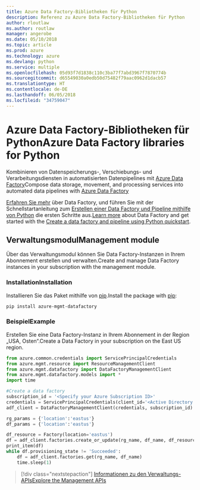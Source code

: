 ```yaml
---
title: Azure Data Factory-Bibliotheken für Python
description: Referenz zu Azure Data Factory-Bibliotheken für Python
author: rloutlaw
ms.author: routlaw
manager: angerobe
ms.date: 05/10/2018
ms.topic: article
ms.prod: azure
ms.technology: azure
ms.devlang: python
ms.service: multiple
ms.openlocfilehash: 05d93f7d1838c110c3ba77f7abd3967f7870774b
ms.sourcegitcommit: d65549030a0edb50d75482f79aac0962d1dacb57
ms.translationtype: HT
ms.contentlocale: de-DE
ms.lasthandoff: 06/05/2018
ms.locfileid: "34759047"
---
```

# <a name="azure-data-factory-libraries-for-python"></a><span data-ttu-id="f2d08-103">Azure Data Factory-Bibliotheken für Python</span><span class="sxs-lookup"><span data-stu-id="f2d08-103">Azure Data Factory libraries for Python</span></span>

<span data-ttu-id="f2d08-104">Kombinieren von Datenspeicherungs-, Verschiebungs- und Verarbeitungsdiensten in automatisierten Datenpipelines mit [Azure Data Factory](/azure/data-factory/)</span><span class="sxs-lookup"><span data-stu-id="f2d08-104">Compose data storage, movement, and processing services into automated data pipelines with [Azure Data Factory](/azure/data-factory/)</span></span>

<span data-ttu-id="f2d08-105">[Erfahren Sie mehr](/azure/data-factory/introduction) über Data Factory, und führen Sie mit der Schnellstartanleitung zum [Erstellen einer Data Factory und Pipeline mithilfe von Python](/azure/data-factory/quickstart-create-data-factory-python) die ersten Schritte aus.</span><span class="sxs-lookup"><span data-stu-id="f2d08-105">[Learn more](/azure/data-factory/introduction) about Data Factory and get started with the [Create a data factory and pipeline using Python quickstart](/azure/data-factory/quickstart-create-data-factory-python).</span></span> 

## <a name="management-module"></a><span data-ttu-id="f2d08-106">Verwaltungsmodul</span><span class="sxs-lookup"><span data-stu-id="f2d08-106">Management module</span></span>

<span data-ttu-id="f2d08-107">Über das Verwaltungsmodul können Sie Data Factory-Instanzen in Ihrem Abonnement erstellen und verwalten.</span><span class="sxs-lookup"><span data-stu-id="f2d08-107">Create and manage Data Factory instances in your subscription with the management module.</span></span>

### <a name="installation"></a><span data-ttu-id="f2d08-108">Installation</span><span class="sxs-lookup"><span data-stu-id="f2d08-108">Installation</span></span>

<span data-ttu-id="f2d08-109">Installieren Sie das Paket mithilfe von [pip](https://pip.pypa.io/en/stable/quickstart/).</span><span class="sxs-lookup"><span data-stu-id="f2d08-109">Install the package with [pip](https://pip.pypa.io/en/stable/quickstart/):</span></span>

```bash
pip install azure-mgmt-datafactory 
```

### <a name="example"></a><span data-ttu-id="f2d08-110">Beispiel</span><span class="sxs-lookup"><span data-stu-id="f2d08-110">Example</span></span> 

<span data-ttu-id="f2d08-111">Erstellen Sie eine Data Factory-Instanz in Ihrem Abonnement in der Region „USA, Osten“.</span><span class="sxs-lookup"><span data-stu-id="f2d08-111">Create a Data Factory in your subscription on the East US region.</span></span>

```python
from azure.common.credentials import ServicePrincipalCredentials
from azure.mgmt.resource import ResourceManagementClient
from azure.mgmt.datafactory import DataFactoryManagementClient
from azure.mgmt.datafactory.models import *
import time

#Create a data factory
subscription_id = '<Specify your Azure Subscription ID>'
credentials = ServicePrincipalCredentials(client_id='<Active Directory application/client ID>', secret='<client secret>', tenant='<Active Directory tenant ID>')
adf_client = DataFactoryManagementClient(credentials, subscription_id)

rg_params = {'location':'eastus'}
df_params = {'location':'eastus'}  

df_resource = Factory(location='eastus')
df = adf_client.factories.create_or_update(rg_name, df_name, df_resource)
print_item(df)
while df.provisioning_state != 'Succeeded':
    df = adf_client.factories.get(rg_name, df_name)
    time.sleep(1)
```

> [!div class="nextstepaction"]
> [<span data-ttu-id="f2d08-112">Informationen zu den Verwaltungs-APIs</span><span class="sxs-lookup"><span data-stu-id="f2d08-112">Explore the Management APIs</span></span>](/python/api/overview/azure/datafactory/management)